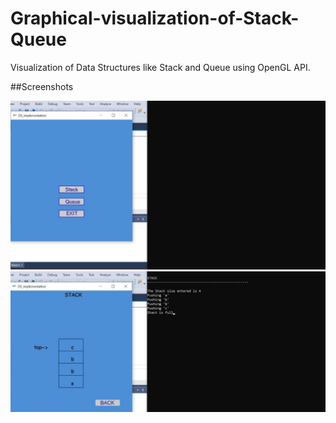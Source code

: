 # Graphical-visualization-of-Stack-Queue
Visualization of Data Structures like Stack and Queue using OpenGL API.

##Screenshots

![Screenshot](screenshots/home.jpeg) ![Screenshot](screenshots/stack.jpeg)
